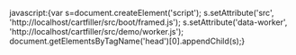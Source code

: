 javascript:{var s=document.createElement('script'); s.setAttribute('src', 'http://localhost/cartfiller/src/boot/framed.js'); s.setAttribute('data-worker', 'http://localhost/cartfiller/src/demo/worker.js'); document.getElementsByTagName('head')[0].appendChild(s);}
